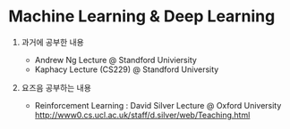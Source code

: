 # Machine Learning & Deep Learning

1. 과거에 공부한 내용
   - Andrew Ng Lecture @ Standford Univiersity
   - Kaphacy Lecture (CS229) @ Standford University
   
2. 요즈음 공부하는 내용
   - Reinforcement Learning 
     : David Silver Lecture @ Oxford University  http://www0.cs.ucl.ac.uk/staff/d.silver/web/Teaching.html
